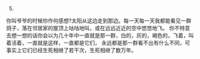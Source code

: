 
5.
你叫爷爷的时候你作何感想?太阳从这边走到那边。每一天每一天我都能看见一群鸽子，落在邻居家的屋顶上咕咕地叫，或在远远近近的空中悠悠地飞。
你不特意去想一想的话你会以为几十年中一直就是那一群，白的，灰的，褐色的，飞着，叫着活着，一直就是这样，一直都是它们，
永远都是那一群看不出有什么不同，可事实上它们已经生死相继了若干次，生死相继了数万年。
